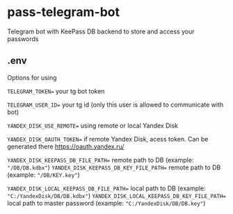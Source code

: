 # pass-telegram-bot
Telegram bot with KeePass DB backend to store and access your passwords

## .env 
Options for using

`TELEGRAM_TOKEN=` your tg bot token

`TELEGRAM_USER_ID=` your tg id (only this user is allowed to communicate with bot)

`YANDEX_DISK_USE_REMOTE=` using remote or local Yandex Disk

`YANDEX_DISK_OAUTH_TOKEN=` if remote Yandex Disk, acess token. Can be generated there https://oauth.yandex.ru/

`YANDEX_DISK_KEEPASS_DB_FILE_PATH=` remote path to DB (example: `"/DB/DB.kdbx"`)
`YANDEX_DISK_KEEPASS_DB_KEY_FILE_PATH=` remote path to DB (example: `"/DB/KEY.key"`)

`YANDEX_DISK_LOCAL_KEEPASS_DB_FILE_PATH=` local path to DB (example: `"C:/YandexDisk/DB/DB.kdbx"`)
`YANDEX_DISK_LOCAL_KEEPASS_DB_KEY_FILE_PATH=` local path to master password (example: `"C:/YandexDisk/DB/DB.key"`)
